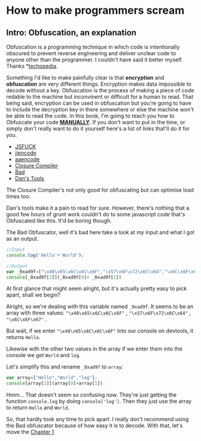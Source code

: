# How to make programmers scream

## Intro: Obfuscation, an explanation


Obfuscation is a programming technique in which code is intentionally obscured to prevent reverse engineering and deliver unclear code to anyone other than the programmer. I couldn't have said it better myself. Thanks *[techopedia](https://www.techopedia.com/definition/16375/obfuscation).

Something I'd like to make painfully clear is that **encryption** and **obfuscation** are very different things. Encryption makes data impossible to decode without a key. Obfuscation is the process of making a piece of code redable to the machine but inconvinent or difficult for a human to read. That being said, encryption can be used in obfuscation but you're going to have to include the decryption key in there somewhere or else the machine won't be able to read the code. In this book, I'm going to teach you how to Obfuscate your code **[MANUALLY](https://en.wikipedia.org/wiki/Manual).** If you don't want to put in the time, or simply don't really want to do it yourself here's a list of links that'll do it for you.

- [JSFUCK](http://www.jsfuck.com/)
- [jjencode](http://utf-8.jp/public/jjencode.html)
- [aaencode](http://utf-8.jp/public/aaencode.html)
- [Closure Compiler](https://closure-compiler.appspot.com/home)
- [Bad](https://javascriptobfuscator.com/)
- [Dan's Tools](http://www.danstools.com/javascript-obfuscate/index.php)

The Closure Compiler's not only good for obfuscating but can optimise load times too.

Dan's tools make it a pain to read for sure. However, there's nothing that a good few hours of grunt work couldn't do to some javascript code that's Obfuscated like this. It'd be boring though.

The Bad Obfuscator, well it's bad here take a look at my input and what I got as an output.
```Javascript
//Input
console.log('Hello'+'World');
```
```Javascript
//Output
var _0xad9f=["\x48\x65\x6C\x6C\x6F","\x57\x6F\x72\x6C\x64","\x6C\x6F\x67"];
console[_0xad9f[2]](_0xad9f[0]+ _0xad9f[1])
```
At first glance that might seem alright, but it's actually pretty easy to pick apart, shall we begin?

Alright, so we're dealing with this variable named `_0xad9f`. It seems to be an array with three values:  `"\x48\x65\x6C\x6C\x6F"` , `"\x57\x6F\x72\x6C\x64"` , `"\x6C\x6F\x67"` .

But wait, if we enter `"\x48\x65\x6C\x6C\x6F"` into our console on devtools, it returns `Hello`.

Likewise with the other two values in the array if we enter them into the console we get `World` and `log`.

Let's simplify this and rename `_0xad9f` to `array`:
```Javascript
var array=["Hello","World","log"];
console[array[2]](array[0]+array[1])
```
Hmm... That doesn't seem so confusing now. They're just getting the function `console.log` by doing `console['log']`. Then they just use the array to return `Hello` and `World`.

So, that hardly took any time to pick apart. I really don't recommend using the Bad obfuscator because of how easy it is to decode. With that, let's move the [Chapter 1](ch1.md)
